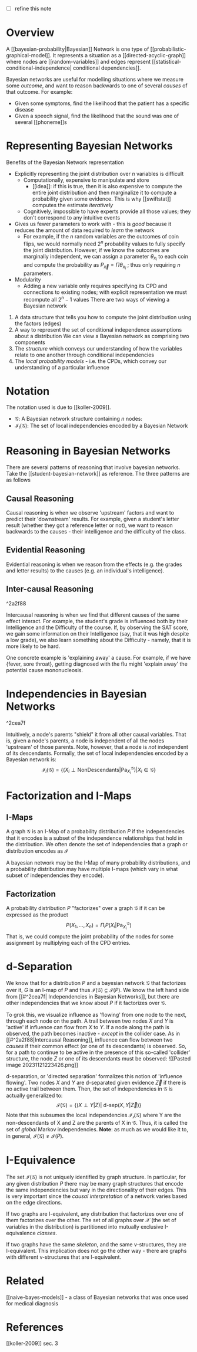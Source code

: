 - [ ] refine this note
# Overview
A [[bayesian-probability|Bayesian]] Network is one type of [[probabilistic-graphical-model]]. It represents a situation as a [[directed-acyclic-graph]] where nodes are [[random-variables]] and edges represent [[statistical-conditional-independence| conditional dependencies]].

Bayesian networks are useful for modelling situations where we measure some *outcome*, and want to reason backwards to one of several *causes* of that outcome. For example:
- Given some symptoms, find the likelihood that the patient has a specific disease
- Given a speech signal, find the likelihood that the sound was one of several [[phoneme]]s

# Representing Bayesian Networks
Benefits of the Bayesian Network representation
- Explicitly representing the joint distribution over $n$ variables is difficult
	- Computationally, expensive to manipulate and store
		- [[idea]]: if this is true, then it is also expensive to compute the entire joint distribution and then marginalize it to compute a probability given some evidence. This is why [[swiftstat]] computes the estimate *iteratively*
	- Cognitively, impossible to have experts provide all those values; they don't correspond to any intuitive events
- Gives us fewer parameters to work with - this is *good* because it reduces the amount of data required to *learn* the network
	- For example, if the $n$ random variables are the outcomes of coin flips, we would normally need $2^n$ probability values to fully specify the joint distribution. However, if we know the outcomes are marginally independent, we can assign a parameter $\theta_{x_i}$ to each coin and compute the probability as $P_{\vec{x}} = \Pi{\theta_{x_i}}$ ; thus only requiring $n$ parameters.
- Modularity
	- Adding a new variable only requires specifying its CPD and connections to existing nodes; with explicit representation we must recompute all $2^n-1$ values
There are two ways of viewing a Bayesian network
1. A data structure that tells you how to compute the joint distribution using the factors (edges)
2. A way to represent the set of conditional independence assumptions about a distribution
We can view a Bayesian network as comprising two components
1. The *structure* which conveys our understanding of how the variables relate to one another through conditional independencies
2. The *local probability models* - i.e. the CPDs, which convey our understanding of a particular influence
# Notation
The notation used is due to [[koller-2009]].
- $\mathcal{G}$: A Bayesian network structure containing $n$ nodes:
- $\mathcal{I}_l(\mathcal{G})$: The set of local independencies encoded by a Bayesian Network
# Reasoning in Bayesian Networks
There are several patterns of reasoning that involve bayesian networks. Take the [[student-bayesian-network]] as reference. The three patterns are as follows
## Causal Reasoning
Causal reasoning is when we observe 'upstream' factors and want to predict their 'downstream' results. For example, given a student's letter result (whether they got a reference letter or not), we want to reason backwards to the causes - their intelligence and the difficulty of the class.
## Evidential Reasoning
Evidential reasoning is when we reason from the effects (e.g. the grades and letter results) to the causes (e.g. an individual's intelligence).
## Inter-causal Reasoning

^2a2f88

Intercausal reasoning is when we find that different causes of the same effect interact. For example, the student's grade is influenced both by their Intelligence and the Difficulty of the course. If, by observing the SAT score, we gain some information on their Intelligence (say, that it was high despite a low grade), we also learn something about the Difficulty - namely, that it is more likely to be hard.

One concrete example is 'explaining away' a cause. For example, if we have {fever, sore throat}, getting diagnosed with the flu might 'explain away' the potential cause mononucleosis.
# Independencies in Bayesian Networks

^2cea7f

Intuitively, a node's parents "shield" it from all other causal variables. That is, given a node's parents, a node is independent of all the nodes 'upstream' of those parents. Note, however, that a node is *not* independent of its descendants. Formally, the set of local independencies encoded by a Bayesian network is:
$$
\mathcal{I}_l(\mathcal{G}) = \{(X_i\perp\text{NonDescendants}|\text{Pa}_{X_i}^{\mathcal{G}}) \vert X_i \in \mathcal{G}\}
$$
# Factorization and I-Maps
## I-Maps
A graph $\mathcal{G}$ is an I-Map of a probability distribution $P$ if the independencies that it encodes is a subset of the independence relationships that hold in the distribution. We often denote the set of independencies that a graph or distribution encodes as $\mathcal{I}$

A bayesian network may be the I-Map of many probability distributions, and a probability distribution may have multiple I-maps (which vary in what subset of independencies they encode).
## Factorization
A probability distribution $P$ "factorizes" over a graph $\mathcal{G}$ if it can be expressed as the product
$$
	P(X_1,...,X_n) = \Pi_{i}P(X_i \vert \text{Pa}_{X_i}^{\mathcal{G}})
$$
That is, we could compute the joint probability of the nodes for some assignment by multiplying each of the CPD entries.

# d-Separation
We know that for a distribution $P$ and a bayesian network $\mathcal{G}$ that factorizes over it, $G$ is an I-map of $P$ and thus $\mathcal{I}(\mathcal{G}) \subseteq \mathcal{I}(P)$. We know the left hand side from [[#^2cea7f| Independencies in Bayesian Networks]], but there are other independencies that we know about $P$ if it factorizes over $\mathcal{G}$.

To grok this, we visualize influence as 'flowing' from one node to the next, through each node on the path. A trail between two nodes $X$ and $Y$ is 'active' if influence can flow from $X$ to $Y$. If a node along the path is observed, the path becomes inactive - *except* in the collider case. As in [[#^2a2f88|Intercausal Reasoning]], influence can flow between two *causes* if their common effect (or one of its descendants) is observed. So, for a path to continue to be active in the presence of this so-called 'collider' structure, the node $Z$ or one of its descendants must be observed:
![[Pasted image 20231121223426.png]]

d-separation, or 'directed separation' formalizes this notion of 'influence flowing'. Two nodes $X$ and $Y$ are d-separated given evidence $\vec{Z}$ if there is no active trail between them. Then, the set of independencies in $\mathcal{G}$ is actually generalized to:
$$
	\mathcal{I}(\mathcal{G}) = \{(X \perp Y \vert Z) \vert \text{ d-sep}(X,Y \vert \vec{Z}) \}
$$
Note that this subsumes the local independencies $\mathcal{I_l}(\mathcal{G})$ where Y are the non-descendants of X and Z are the parents of X in $\mathcal{G}$. Thus, it is called the set of *global* Markov independencies. **Note**: as much as we would like it to, in general, $\mathcal{I}(\mathcal{G}) \neq \mathcal{I}(P)$.

# I-Equivalence
The set $\mathcal{I}(\mathcal{G})$ is not uniquely identified by graph structure. In particular, for any given distribution $P$ there may be many graph structures that encode the same independencies but vary in the directionality of their edges. This is very important since the *causal interpretation* of a network varies based on the edge directions.

If two graphs are I-equivalent, any distribution that factorizes over one of them factorizes over the other. The set of all graphs over $\mathcal{X}$ (the set of variables in the distribution) is partitioned into mutually exclusive I-equivalence *classes*. 

If two graphs have the same *skeleton*, and the same v-structures, they are I-equivalent. This implication does not go the other way - there are graphs with different v-structures that are I-equivalent.
# Related
[[naive-bayes-models]] - a class of Bayesian networks that was once used for medical diagnosis
# References
[[koller-2009]] sec. 3
